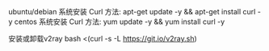 ubuntu/debian 系统安装 Curl 方法: apt-get update -y && apt-get install curl -y
centos 系统安装 Curl 方法: yum update -y && yum install curl -y

安装或卸载v2ray
bash <(curl -s -L https://git.io/v2ray.sh)
